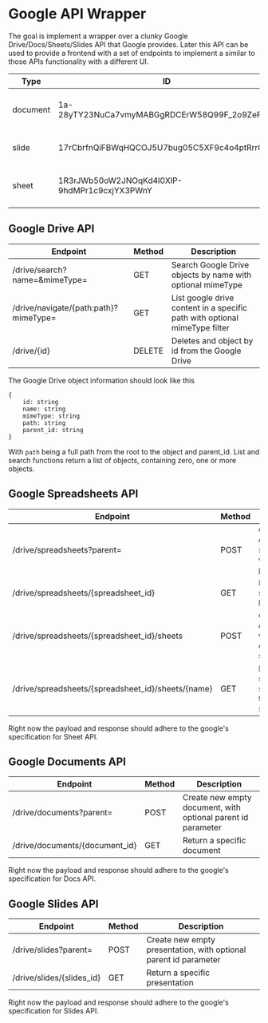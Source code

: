 # Google API Wrapper

The goal is implement a wrapper over a clunky Google Drive/Docs/Sheets/Slides API that Google provides. Later this API can be used to provide a frontend with a set of endpoints to implement a similar to those APIs functionality with a different UI.

| Type | ID | Description |
|------|----|-------------|
| document| 1a-28yTY23NuCa7vmyMABGgRDCErW58Q99F_2o9ZePGo | Simple sample google document |
| slide | 17rCbrfnQiFBWqHQCOJ5U7bug05C5XF9c4o4ptRrrOHY | Simple sample google slide |
| sheet | 1R3rJWb50oW2JNOqKd4l0XlP-9hdMPr1c9cxjYX3PWnY | Simple same google spreadsheet |

## Google Drive API

| Endpoint | Method | Description | 
|----------|-------|------------|
| /drive/search?name=&mimeType= | GET | Search Google Drive objects by name with optional mimeType |
| /drive/navigate/{path:path}?mimeType= | GET | List google drive content in a specific path with optional mimeType filter |
| /drive/{id} | DELETE | Deletes and object by id from the Google Drive |

The Google Drive object information should look like this
```
{
    id: string
    name: string
    mimeType: string
    path: string
    parent_id: string
}
```
With `path` being a full path from the root to the object and parent_id. List and search functions return a list of objects, containing zero, one or more objects.

## Google Spreadsheets API

| Endpoint | Method | Description | 
|----------|-------|------------|
| /drive/spreadsheets?parent= | POST | Create new empty spreadsheet, with optional parent id |
| /drive/spreadsheets/{spreadsheet_id}| GET | Return a spreadsheet by id |
| /drive/spreadsheets/{spreadsheet_id}/sheets | POST | Creates new empty sheet within the existing spreadsheet |
| /drive/spreadsheets/{spreadsheet_id}/sheets/{name} | GET | Returns a specific sheet from the existing spreadsheet |

Right now the payload and response should adhere to the google's specification for Sheet API.  

## Google Documents API

| Endpoint | Method | Description | 
|----------|-------|------------|
| /drive/documents?parent= | POST | Create new empty document, with optional parent id parameter |
| /drive/documents/{document_id}| GET | Return a specific document |

Right now the payload and response should adhere to the google's specification for Docs API.

## Google Slides API

| Endpoint | Method | Description | 
|----------|-------|------------|
| /drive/slides?parent= | POST | Create new empty presentation, with optional parent id parameter |
| /drive/slides/{slides_id}| GET | Return a specific presentation |

Right now the payload and response should adhere to the google's specification for Slides API.
